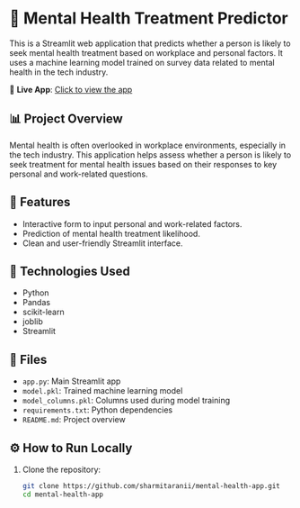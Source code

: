 # 🧠 Mental Health Treatment Predictor

This is a Streamlit web application that predicts whether a person is likely to seek mental health treatment based on workplace and personal factors. It uses a machine learning model trained on survey data related to mental health in the tech industry.

🔗 **Live App**: [Click to view the app](https://mental-health-app-zqzwenvb2crazdbwvc6bon.streamlit.app/)

## 📊 Project Overview

Mental health is often overlooked in workplace environments, especially in the tech industry. This application helps assess whether a person is likely to seek treatment for mental health issues based on their responses to key personal and work-related questions.

## 🚀 Features

- Interactive form to input personal and work-related factors.
- Prediction of mental health treatment likelihood.
- Clean and user-friendly Streamlit interface.

## 🧠 Technologies Used

- Python
- Pandas
- scikit-learn
- joblib
- Streamlit

## 📁 Files

- `app.py`: Main Streamlit app
- `model.pkl`: Trained machine learning model
- `model_columns.pkl`: Columns used during model training
- `requirements.txt`: Python dependencies
- `README.md`: Project overview

## ⚙️ How to Run Locally

1. Clone the repository:
   ```bash
   git clone https://github.com/sharmitaranii/mental-health-app.git
   cd mental-health-app
